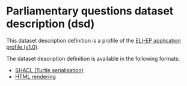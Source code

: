 # Parliamentary questions dataset description (dsd)

This dataset description definition is a profile of the [ELI-EP application profile (v1.0)](https://europarl.github.io/eli-ep/1.0/).


The dataset description definition is available in the following formats:
- [SHACL (Turtle serialisation)](./eli-ep_parliamentary-questions.shacl.ttl)
- [HTML rendering](https://europarl.github.io/eli-ep/dsd/parliamentary-questions)
